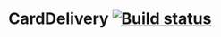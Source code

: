 # CardDelivery [![Build status](https://ci.appveyor.com/api/projects/status/pgbbxk42tk9cps64/branch/main?svg=true)](https://ci.appveyor.com/project/Nastya360/carddelivery/branch/main)
